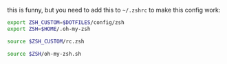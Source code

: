 this is funny, but you need to add this to `~/.zshrc` to make this config work:
```bash
export ZSH_CUSTOM=$DOTFILES/config/zsh
export ZSH=$HOME/.oh-my-zsh

source $ZSH_CUSTOM/rc.zsh

source $ZSH/oh-my-zsh.sh
```
